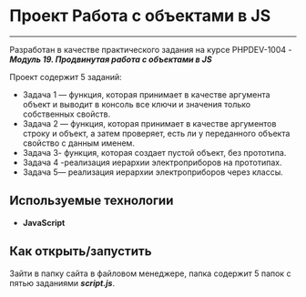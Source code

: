 # Проект **Работа с объектами в JS**

***

Разработан в качестве практического задания на курсе PHPDEV-1004 -  ***Модуль 19. Продвинутая работа с объектами в JS***

Проект содержит 5 заданий:

* Задача 1 — функция, которая принимает в качестве аргумента объект и выводит в консоль все ключи и значения только собственных свойств.
* Задача 2 — функция, которая принимает в качестве аргументов строку и объект, а затем проверяет, есть ли у переданного объекта свойство с данным именем.
* Задача 3- функция, которая создает пустой объект, без прототипа.
* Задача 4 -реализация иерархии электроприборов на прототипах.
* Задача 5— реализация иерархии электроприборов через классы.

## Используемые технологии

* **JavaScript**

## Как открыть/запустить

Зайти в папку сайта в файловом менеджере, папка содержит 5 папок с пятью заданиями ***script.js***.